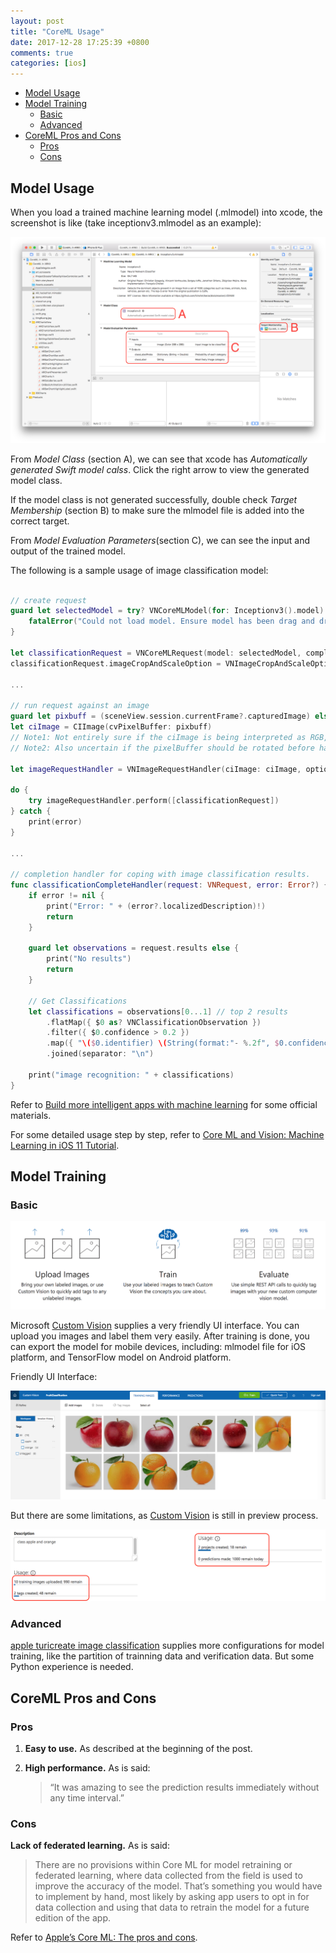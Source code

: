 ```yaml
---
layout: post
title: "CoreML Usage"
date: 2017-12-28 17:25:39 +0800
comments: true
categories: [ios]
---
```


<!-- more -->

<!-- TOC -->

- [Model Usage](#model-usage)
- [Model Training](#model-training)
    - [Basic](#basic)
    - [Advanced](#advanced)
- [CoreML Pros and Cons](#coreml-pros-and-cons)
    - [Pros](#pros)
    - [Cons](#cons)

<!-- /TOC -->

<a id="markdown-model-usage" name="model-usage"></a>
## Model Usage

When you load a trained machine learning model (.mlmodel) into xcode, the screenshot is like (take inceptionv3.mlmodel as an example):

![machine learning model imported to xcode](/images/mlmodel_in_xcode.png)

From *Model Class* (section A), we can see that xcode has *Automatically generated Swift model calss*. Click the right arrow to view the generated model class.

If the model class is not generated successfully, double check *Target Membership* (section B) to make sure the mlmodel file is added into the correct target.

From *Model Evaluation Parameters*(section C), we can see the input and output of the trained model.

The following is a sample usage of image classification model:

```swift

// create request
guard let selectedModel = try? VNCoreMLModel(for: Inceptionv3().model) else {
    fatalError("Could not load model. Ensure model has been drag and dropped (copied) to XCode Project. Also ensure the model is part of a target.")
}     

let classificationRequest = VNCoreMLRequest(model: selectedModel, completionHandler: classificationCompleteHandler)
classificationRequest.imageCropAndScaleOption = VNImageCropAndScaleOption.centerCrop // Crop from centre of images and scale to appropriate size.

...

// run request against an image
guard let pixbuff = (sceneView.session.currentFrame?.capturedImage) else { return }
let ciImage = CIImage(cvPixelBuffer: pixbuff)
// Note1: Not entirely sure if the ciImage is being interpreted as RGB, but for now it works with the Inception model.
// Note2: Also uncertain if the pixelBuffer should be rotated before handing off to Vision (VNImageRequestHandler) - regardless, for now, it still works well with the Inception model.

let imageRequestHandler = VNImageRequestHandler(ciImage: ciImage, options: [:])

do {
    try imageRequestHandler.perform([classificationRequest])
} catch {
    print(error)
}

...

// completion handler for coping with image classification results.
func classificationCompleteHandler(request: VNRequest, error: Error?) {
    if error != nil {
        print("Error: " + (error?.localizedDescription)!)
        return
    }
    
    guard let observations = request.results else {
        print("No results")
        return
    }
    
    // Get Classifications
    let classifications = observations[0...1] // top 2 results
        .flatMap({ $0 as? VNClassificationObservation })
        .filter({ $0.confidence > 0.2 })
        .map({ "\($0.identifier) \(String(format:"- %.2f", $0.confidence))" })
        .joined(separator: "\n")

    print("image recognition: " + classifications)
}

```

Refer to [Build more intelligent apps with machine learning](https://developer.apple.com/machine-learning/) for some official materials.

For some detailed usage step by step, refer to [Core ML and Vision: Machine Learning in iOS 11 Tutorial](https://www.raywenderlich.com/164213/coreml-and-vision-machine-learning-in-ios-11-tutorial).

<a id="markdown-model-training" name="model-training"></a>
## Model Training

<a id="markdown-basic" name="basic"></a>
### Basic

![Custom Vision From MicroSoft](/images/CustomVisionFromMicroSoft.png)

Microsoft [Custom Vision](https://www.customvision.ai/) supplies a very friendly UI interface. You can upload you images and label them very easily. After training is done, you can export the model for mobile devices, including: mlmodel file for iOS platform, and TensorFlow model on Android platform.

Friendly UI Interface:

![interface of microsoft custom vision](/images/InterfaceOfCustomVision.png)

But there are some limitations, as [Custom Vision](https://www.customvision.ai/) is still in preview process.

![limitation of microsoft custom vision](/images/MicroSoftCustomVisionLimitation.png)

<a id="markdown-advanced" name="advanced"></a>
### Advanced

[apple turicreate image classification](https://github.com/apple/turicreate/tree/master/userguide/image_classifier) supplies more configurations for model training, like the partition of trainning data and verification data. But some Python experience is needed.

<a id="markdown-coreml-pros-and-cons" name="coreml-pros-and-cons"></a>
## CoreML Pros and Cons

<a id="markdown-pros" name="pros"></a>
### Pros

1. **Easy to use.** As described at the beginning of the post.

1. **High performance.** As is said:

    > “It was amazing to see the prediction results immediately without any time interval.”

<a id="markdown-cons" name="cons"></a>
### Cons

**Lack of federated learning.** As is said:

> There are no provisions within Core ML for model retraining or federated learning, where data collected from the field is used to improve the accuracy of the model. That’s something you would have to implement by hand, most likely by asking app users to opt in for data collection and using that data to retrain the model for a future edition of the app.

Refer to [Apple’s Core ML: The pros and cons](https://www.infoworld.com/article/3200885/machine-learning/apples-core-ml-the-pros-and-cons.html).